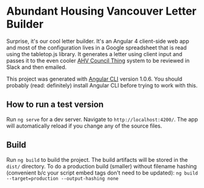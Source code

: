 # Abundant Housing Vancouver Letter Builder

Surprise, it's our cool letter builder. It's an Angular 4 client-side web app and most of the configuration lives in a Google spreadsheet that is read using the tabletop.js library. It generates a letter using client input and passes it to the even cooler [AHV Council Thing](https://github.com/rlisagor/ahv-council-thing) system to be reviewed in Slack and then emailed.

This project was generated with [Angular CLI](https://github.com/angular/angular-cli) version 1.0.6. You should probably (read: definitely) install Angular CLI before trying to work with this.

## How to run a test version

Run `ng serve` for a dev server. Navigate to `http://localhost:4200/`. The app will automatically reload if you change any of the source files.

## Build

Run `ng build` to build the project. The build artifacts will be stored in the `dist/` directory. To do a production build (smaller) without filename hashing (convenient b/c your script embed tags don't need to be updated): `ng build --target=production --output-hashing none`